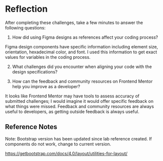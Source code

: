 # Reflection

After completing these challenges, take a few minutes to answer the following questions:

1.  How did using Figma designs as references affect your coding process?

Figma design components have specific information including element size, orientation, hexadecimal color, and font.  I used this information to get exact values for variables in the coding process.

2.  What challenges did you encounter when aligning your code with the design specifications?


3.  How can the feedback and community resources on Frontend Mentor help you improve as a developer?

It looks like Frontend Mentor may have tools to assess accuracy of submitted challenges; I would imagine it would offer specific feedback on what things were missed.  Feedback and community resources are always useful to developers, as getting outside feedback is always useful.

## Reference Notes

Note:  Bootstrap version has been updated since lab reference created.  If components do not work, change to current version.

https://getbootstrap.com/docs/4.0/layout/utilities-for-layout/